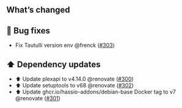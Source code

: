 ## What’s changed

## 🐛 Bug fixes

- Fix Tautulli version env @frenck ([#303](https://github.com/hassio-addons/addon-tautulli/pull/303))

## ⬆️ Dependency updates

- ⬆️ Update plexapi to v4.14.0 @renovate ([#300](https://github.com/hassio-addons/addon-tautulli/pull/300))
- ⬆️ Update setuptools to v68 @renovate ([#302](https://github.com/hassio-addons/addon-tautulli/pull/302))
- ⬆️ Update ghcr.io/hassio-addons/debian-base Docker tag to v7 @renovate ([#301](https://github.com/hassio-addons/addon-tautulli/pull/301))
